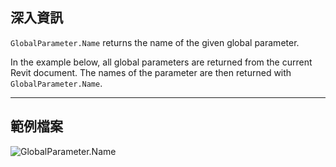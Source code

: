 ## 深入資訊
`GlobalParameter.Name` returns the name of the given global parameter.

In the example below, all global parameters are returned from the current Revit document. The names of the parameter are then returned with `GlobalParameter.Name`.
___
## 範例檔案

![GlobalParameter.Name](./Revit.Elements.GlobalParameter.Name_img.jpg)
